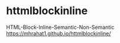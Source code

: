 # httmlblockinline
HTML-Block-Inline-Semantic-Non-Semantic
https://mhrahat1.github.io/httmlblockinline/
